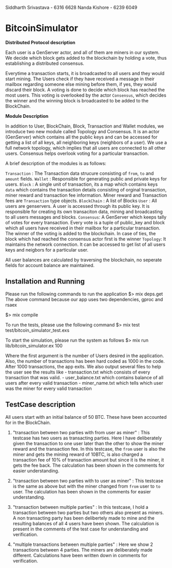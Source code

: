 
Siddharth Srivastava - 6316 6628
Nanda Kishore - 6239 6049

# BitcoinSimulator

**Distributed Protocol description**

Each user is a GenServer actor, and all of them are miners in our system. We decide which block gets added to the blockchain by holding a vote, thus establishing a distributed consensus. 

Everytime a transaction starts, it is broadcasted to all users and they would start mining. The Users check if they have received a message in their mailbox regarding someone else mining before them, if yes, they would discard their block. A voting is done to decide which block has reached the most users. This voting is overlooked by the actor `Consensus`, which decides the winner and the winning block is broadcasted to be added to the BlockChain. 


**Module Description**

In addition to User, BlockChain, Block, Transaction and Wallet modules, we introduce two new module called Topology and Consensus. It is an actor (GenServer) which contains all the public keys and can be accessed for getting a list of all keys, all neighboring keys (neighbors of a user). We use a full network topology, which implies that all users are connected to all other users. 
Consensus helps overlook voting for a particular transaction.

A brief description of the modules is as follows:

`Transaction` : The Transaction data strucure consisting of `from`, `to` and `amount` fields. 
`Wallet` : Responsible for generating public and private keys for users.
`Block` : A single unit of transaction, its a map which contains keys `data` which contains the transaction details consisting of orginal transaction, miner reward and transaction fee information. Miner reward and Transaction fees are `Transaction` type objects.
`BlockChain` : A list of Blocks
`User` : All users are genservers. A user is accessed through its public key. It is responsible for creating its own transaciton data, mining and broadcasting to all users messages and blocks.
`Consensus`: A GenServer which keeps tally of votes for every transaction. Every vote is a tuple of public_key and block which all users have received in their mailbox for a particular transaction. The winner of the voting is added to the blockchain. In case of ties, the block which had reached the consensus actor first is the winner
`Topology`: It maintains the network connection. It can be accessed to get list of all users keys and neigbors for a particular user.


All user balances are calculated by traversing the blockchain, no seperate fields for account balance are maintained. 


## Installation and Running

Please run the following commands to run the application
$> mix deps.get
The above command because our app uses two dependencies, gproc and rsaex

$> mix compile

To run the tests, please use the following command
$> mix test test/bitcoin_simulator_test.exs 

To start the simulation, please run the system as follows
$> mix run lib/bitcoin_simulator.ex 100

Where the first argument is the number of Users desired in the application. Also, the number of transactions has been hard coded as 1000 in the code.
After 1000 transactions, the app exits. 
We also output several files to help the user see the results like 
	- transaction.txt which consists of every transaction that was valid. 
	- user_balance.txt which contains balance of all users after every valid transaction
	- miner_name.txt which tells which user was the miner for every valid transaction



## TestCase description

All users start with an initial balance of 50 BTC. These have been accounted for in the BlockChain.

1. "transaction between two parties with from user as miner" : This testcase has two users as transacting parties. Here I have deliberately given the transaction to one user later than the other to show the miner reward and the transaction fee. In this testcase, the `from` user is also the miner and gets the mining reward of 10BTC, is also charged a transaction fee of 10% of transaction amount but since it is the miner, it gets the fee back. The calculation has been shown in the comments for easier understanding.

2. "transaction between two parties with to user as miner" : This testcase is the same as above but with the miner changed from `from` user to `to` user. The calculation has been shown in the comments for easier understanding.

3. "transaction between multiple parties" : In this testcase, I hold a transaction between two parties but two others also present as miners. A non transacting party has been delibertely made to mine and the resulting balances of all 4 users have been shown. The calculation is present in the comments of the test case for understanding and verification.

4. "multiple transactions between multiple parties" : Here we show 2 transactions between 4 parties. The miners are deliberately made different. Calculations have been written down in comments for verification. 



